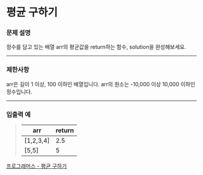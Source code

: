 # 평균 구하기

### 문제 설명

정수를 담고 있는 배열 arr의 평균값을 return하는 함수, solution을 완성해보세요.

---

### 제한사항

arr은 길이 1 이상, 100 이하인 배열입니다.
arr의 원소는 -10,000 이상 10,000 이하인 정수입니다.

---

### 입출력 예

> | arr       | return |
> | --------- | ------ |
> | [1,2,3,4] | 2.5    |
> | [5,5]     | 5      |

[프로그래머스 - 평균 구하기](https://programmers.co.kr/learn/courses/30/lessons/12944)
